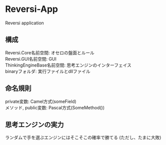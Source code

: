 # Reversi-App
Reversi application
## 構成
Reversi.Core名前空間: オセロの盤面とルール  
Reversi.GUI名前空間: GUI  
ThinkingEngineBase名前空間: 思考エンジンのインターフェイス  
binaryフォルダ: 実行ファイルとdllファイル
## 命名規則
private変数: Camel方式(someField)  
メソッド, public変数: Pascal方式(SomeMethod())
## 思考エンジンの実力
ランダムで手を選ぶエンジンにはそこそこの確率で勝てる
(ただし、たまに大敗)
